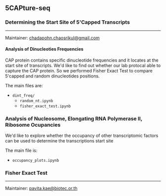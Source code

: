 ## 5CAPture-seq

### Determining the Start Site of 5'Capped Transcripts
-----
Maintainer: chadapohn.chaosrikul@gmail.com

#### Analysis of Dinucleoties Frequencies
CAP protein contains specific dinucleotide frequencies and it locates at the start site of transcripts. We'd like to find out whether our lab protocal able to capture the CAP protein. So we performed Fisher Exact Test to compare 5'capped and random dinucleotides positions.

The main files are:
* `dint_freq/`
  - `random_nt.ipynb`
  - `fisher_exact_test.ipynb`

### Analysis of Nucleosome, Elongating RNA Polymerase II, Ribosome Ocupancies
We'd like to explore whether the occupancy of other transcriptomic factors can be used to determine the transcriptions start site

The main file is:
* `occupancy_plots.ipynb`

### Fisher Exact Test
-----
Maintainer: pavita.kae@biotec.or.th

